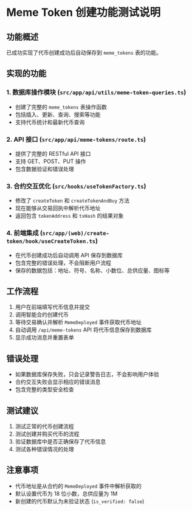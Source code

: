# Meme Token 创建功能测试说明

## 功能概述

已成功实现了代币创建成功后自动保存到 `meme_tokens` 表的功能。

## 实现的功能

### 1. 数据库操作模块 (`src/app/api/utils/meme-token-queries.ts`)
- 创建了完整的 `meme_tokens` 表操作函数
- 包括插入、更新、查询、搜索等功能
- 支持代币统计和最新代币查询

### 2. API 接口 (`src/app/api/meme-tokens/route.ts`)
- 提供了完整的 RESTful API 接口
- 支持 GET、POST、PUT 操作
- 包含数据验证和错误处理

### 3. 合约交互优化 (`src/hooks/useTokenFactory.ts`)
- 修改了 `createToken` 和 `createTokenAndBuy` 方法
- 现在能够从交易回执中解析代币地址
- 返回包含 `tokenAddress` 和 `txHash` 的结果对象

### 4. 前端集成 (`src/app/(web)/create-token/hook/useCreateToken.ts`)
- 在代币创建成功后自动调用 API 保存到数据库
- 包含完整的错误处理，不会阻断用户流程
- 保存的数据包括：地址、符号、名称、小数位、总供应量、图标等

## 工作流程

1. 用户在前端填写代币信息并提交
2. 调用智能合约创建代币
3. 等待交易确认并解析 `MemeDeployed` 事件获取代币地址
4. 自动调用 `/api/meme-tokens` API 将代币信息保存到数据库
5. 显示成功消息并重置表单

## 错误处理

- 如果数据库保存失败，只会记录警告日志，不会影响用户体验
- 合约交互失败会显示相应的错误消息
- 包含完整的类型安全检查

## 测试建议

1. 测试正常的代币创建流程
2. 测试创建并购买代币的流程
3. 验证数据库中是否正确保存了代币信息
4. 测试各种错误情况的处理

## 注意事项

- 代币地址是从合约的 `MemeDeployed` 事件中解析获取的
- 默认设置代币为 18 位小数，总供应量为 1M
- 新创建的代币默认为未验证状态 (`is_verified: false`)